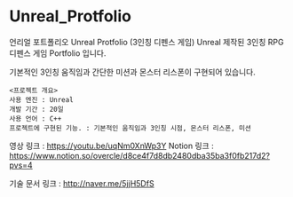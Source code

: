 # Unreal_Protfolio

언리얼 포트폴리오
Unreal Protfolio (3인칭 디펜스 게임)
Unreal 제작된 3인칭 RPG 디펜스 게임 Portfolio 입니다.

기본적인 3인칭 움직임과 간단한 미션과 몬스터 리스폰이 구현되어 있습니다.

```
<프로젝트 개요>
사용 엔진 : Unreal
개발 기간 : 20일
사용 언어 : C++
프로젝트에 구현된 기능. : 기본적인 움직임과 3인칭 시점, 몬스터 리스폰, 미션
```
영상 링크 : https://youtu.be/uqNm0XnWp3Y
Notion 링크 : https://www.notion.so/overcle/d8ce4f7d8db2480dba35ba3f0fb217d2?pvs=4

기술 문서 링크 : http://naver.me/5jjH5DfS
